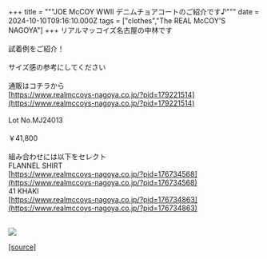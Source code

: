 +++
title = """JOE McCOY WWII デニムチョアコートのご紹介です♪"""
date = 2024-10-10T09:16:10.000Z
tags = ["clothes","The REAL McCOY'S NAGOYA"]
+++
リアルマッコイズ名古屋の中林です  
   
試着例をご紹介！  
   
サイズ感の参考にしてください  
   
通販はコチラから  
[https://www.realmccoys-nagoya.co.jp/?pid=179221514](https://www.realmccoys-nagoya.co.jp/?pid=179221514)  
   
Lot No.MJ24013  
   
￥41,800  
   
組み合わせには以下をセレクト  
FLANNEL SHIRT  
[https://www.realmccoys-nagoya.co.jp/?pid=176734568](https://www.realmccoys-nagoya.co.jp/?pid=176734568)  
41 KHAKI  
[https://www.realmccoys-nagoya.co.jp/?pid=176734863](https://www.realmccoys-nagoya.co.jp/?pid=176734863)  
 

[![](https://stat.ameba.jp/user_images/20241010/18/realmccoy-nagoya/e6/7e/j/o1000100015496257205.jpg)](https://www.realmccoys-nagoya.co.jp/?pid=179221514)

[[source]](https://ameblo.jp/realmccoy-nagoya/entry-12870750628.html)
